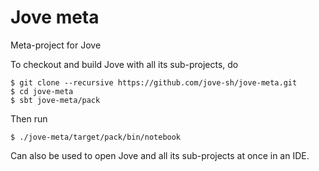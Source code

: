 # Jove meta

Meta-project for Jove

To checkout and build Jove with all its sub-projects, do

    $ git clone --recursive https://github.com/jove-sh/jove-meta.git
    $ cd jove-meta
    $ sbt jove-meta/pack

Then run

    $ ./jove-meta/target/pack/bin/notebook

Can also be used to open Jove and all its sub-projects at once in an IDE.
